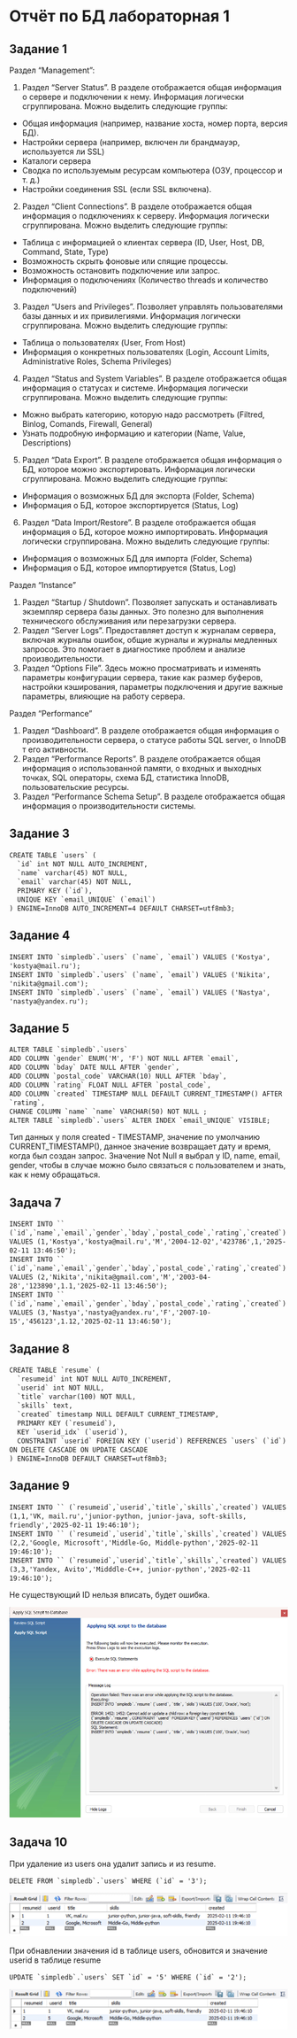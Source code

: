 # Отчёт по БД лабораторная 1
## Задание 1

Раздел “Management”: 
1.	Раздел “Server Status”. В разделе отображается общая информация о сервере и подключении к нему. Информация логически сгруппирована. Можно выделить следующие группы:
- Общая информация (например, название хоста, номер порта, версия БД).
- Настройки сервера (например, включен ли брандмауэр, используется ли SSL)
- Каталоги сервера
- Сводка по используемым ресурсам компьютера (ОЗУ, процессор и т. д.)
- Настройки соединения SSL (если SSL включена).
2.	Раздел “Client Connections”. В разделе отображается общая информация о подключениях к серверу. Информация логически сгруппирована. Можно выделить следующие группы:
- Таблица с информацией о клиентах сервера (ID, User, Host, DB, Command, State, Type)
- Возможность скрыть фоновые или спящие процессы.
- Возможность остановить подключение или запрос.
- Информация о подключениях (Количество threads и количество подключений)
3.	Раздел “Users and Privileges”. Позволяет управлять пользователями базы данных и их привилегиями. Информация логически сгруппирована. Можно выделить следующие группы:
- Таблица о пользователях (User, From Host)
- Информация о конкретных пользователях (Login, Account Limits, Administrative Roles, Schema Privileges)
4.	Раздел “Status and System Variables”. В разделе отображается общая информация о статусах и системе. Информация логически сгруппирована. Можно выделить следующие группы:
- Можно выбрать категорию, которую надо рассмотреть (Filtred, Binlog, Comands, Firewall, General)
- Узнать подробную информацию и категории (Name, Value, Descriptions)
5.	Раздел “Data Export”. В разделе отображается общая информация о БД, которое можно экспортировать. Информация логически сгруппирована. Можно выделить следующие группы:
- Информация о возможных БД для экспорта (Folder, Schema)
- Информация о БД, которое экспортируется (Status, Log)
6.	Раздел “Data Import/Restore”. В разделе отображается общая информация о БД, которое можно импортировать. Информация логически сгруппирована. Можно выделить следующие группы:
- Информация о возможных БД для импорта (Folder, Schema)
- Информация о БД, которое импортируется (Status, Log)

Раздел “Instance”
1.	Раздел “Startup / Shutdown”. Позволяет запускать и останавливать экземпляр сервера базы данных. Это полезно для выполнения технического обслуживания или перезагрузки сервера.
2.	Раздел “Server Logs”. Предоставляет доступ к журналам сервера, включая журналы ошибок, общие журналы и журналы медленных запросов. Это помогает в диагностике проблем и анализе производительности.
3.	Раздел “Options File”. Здесь можно просматривать и изменять параметры конфигурации сервера, такие как размер буферов, настройки кэширования, параметры подключения и другие важные параметры, влияющие на работу сервера.

Раздел “Performance”
1.	Раздел “Dashboard”. В разделе отображается общая информация о производительности сервера, о статусе работы SQL server, о InnoDB т его активности.
2.	Раздел “Performance Reports”. В разделе отображается общая информация о использованной памяти, о входных и выходных точках, SQL операторы, схема БД, статистика InnoDB, пользовательские ресурсы.
3.	Раздел “Performance Schema Setup”. В разделе отображается общая информация о производительности системы.

## Задание 3
```
CREATE TABLE `users` (
  `id` int NOT NULL AUTO_INCREMENT,
  `name` varchar(45) NOT NULL,
  `email` varchar(45) NOT NULL,
  PRIMARY KEY (`id`),
  UNIQUE KEY `email_UNIQUE` (`email`)
) ENGINE=InnoDB AUTO_INCREMENT=4 DEFAULT CHARSET=utf8mb3;
```
## Задание 4
```
INSERT INTO `simpledb`.`users` (`name`, `email`) VALUES ('Kostya', 'kostya@mail.ru');
INSERT INTO `simpledb`.`users` (`name`, `email`) VALUES ('Nikita', 'nikita@gmail.com');
INSERT INTO `simpledb`.`users` (`name`, `email`) VALUES ('Nastya', 'nastya@yandex.ru');
```
## Задание 5
```
ALTER TABLE `simpledb`.`users` 
ADD COLUMN `gender` ENUM('M', 'F') NOT NULL AFTER `email`,
ADD COLUMN `bday` DATE NULL AFTER `gender`,
ADD COLUMN `postal_code` VARCHAR(10) NULL AFTER `bday`,
ADD COLUMN `rating` FLOAT NULL AFTER `postal_code`,
ADD COLUMN `created` TIMESTAMP NULL DEFAULT CURRENT_TIMESTAMP() AFTER `rating`,
CHANGE COLUMN `name` `name` VARCHAR(50) NOT NULL ;
ALTER TABLE `simpledb`.`users` ALTER INDEX `email_UNIQUE` VISIBLE;
```
Тип данных у поля created - TIMESTAMP, значение по умолчанию CURRENT_TIMESTAMP(), данное значение возвращает дату и время, когда был создан запрос.
Значение Not Null я выбрал у ID, name, email, gender, чтобы в случае можно было связаться с пользователем и знать, как к нему обращаться.
## Задача 7
```
INSERT INTO `` (`id`,`name`,`email`,`gender`,`bday`,`postal_code`,`rating`,`created`) VALUES (1,'Kostya','kostya@mail.ru','M','2004-12-02','423786',1,'2025-02-11 13:46:50');
INSERT INTO `` (`id`,`name`,`email`,`gender`,`bday`,`postal_code`,`rating`,`created`) VALUES (2,'Nikita','nikita@gmail.com','M','2003-04-28','123890',1.1,'2025-02-11 13:46:50');
INSERT INTO `` (`id`,`name`,`email`,`gender`,`bday`,`postal_code`,`rating`,`created`) VALUES (3,'Nastya','nastya@yandex.ru','F','2007-10-15','456123',1.12,'2025-02-11 13:46:50');
```
## Задание 8
```
CREATE TABLE `resume` (
  `resumeid` int NOT NULL AUTO_INCREMENT,
  `userid` int NOT NULL,
  `title` varchar(100) NOT NULL,
  `skills` text,
  `created` timestamp NULL DEFAULT CURRENT_TIMESTAMP,
  PRIMARY KEY (`resumeid`),
  KEY `userid_idx` (`userid`),
  CONSTRAINT `userid` FOREIGN KEY (`userid`) REFERENCES `users` (`id`) ON DELETE CASCADE ON UPDATE CASCADE
) ENGINE=InnoDB DEFAULT CHARSET=utf8mb3;
```
## Задание 9
```
INSERT INTO `` (`resumeid`,`userid`,`title`,`skills`,`created`) VALUES (1,1,'VK, mail.ru','junior-python, junior-java, soft-skills, friendly','2025-02-11 19:46:10');
INSERT INTO `` (`resumeid`,`userid`,`title`,`skills`,`created`) VALUES (2,2,'Google, Microsoft','Middle-Go, Middle-python','2025-02-11 19:46:10');
INSERT INTO `` (`resumeid`,`userid`,`title`,`skills`,`created`) VALUES (3,3,'Yandex, Avito','Midddle-C++, junior-python','2025-02-11 19:46:10');
```
Не существующий ID нельзя вписать, будет ошибка.

![Задание 9](img/lab-1_img-1.png)
## Задача 10
При удаление из users она удалит запись и из resume.
```
DELETE FROM `simpledb`.`users` WHERE (`id` = '3');
```
![Задание 10.1](img/lab-1_img-2.png)

При обнавлении значения id в таблице users, обновится и значение userid в таблице resume
```
UPDATE `simpledb`.`users` SET `id` = '5' WHERE (`id` = '2');
```
![Задание 10.2](img/lab-1_img-3.png)